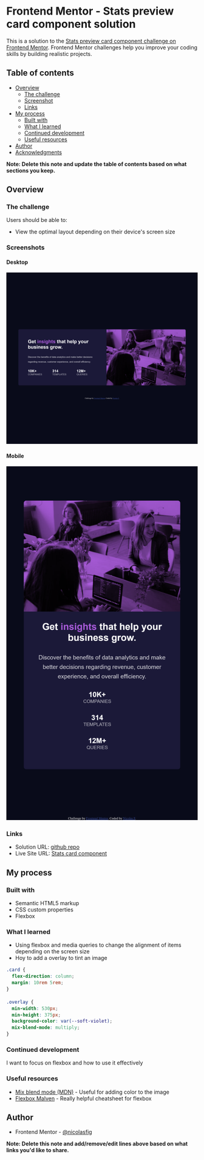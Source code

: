 # Frontend Mentor - Stats preview card component solution

This is a solution to the [Stats preview card component challenge on Frontend Mentor](https://www.frontendmentor.io/challenges/stats-preview-card-component-8JqbgoU62). Frontend Mentor challenges help you improve your coding skills by building realistic projects.

## Table of contents

- [Overview](#overview)
  - [The challenge](#the-challenge)
  - [Screenshot](#screenshot)
  - [Links](#links)
- [My process](#my-process)
  - [Built with](#built-with)
  - [What I learned](#what-i-learned)
  - [Continued development](#continued-development)
  - [Useful resources](#useful-resources)
- [Author](#author)
- [Acknowledgments](#acknowledgments)

**Note: Delete this note and update the table of contents based on what sections you keep.**

## Overview

### The challenge

Users should be able to:

- View the optimal layout depending on their device's screen size

### Screenshots

#### Desktop

![](./images/desktop.png)

#### Mobile

![](./images/mobile_view.png)

### Links

- Solution URL: [github repo](https://github.com/nicolasfig/stats-preview-card-component)
- Live Site URL: [Stats card component](https://your-live-site-url.com)

## My process

### Built with

- Semantic HTML5 markup
- CSS custom properties
- Flexbox

### What I learned

- Using flexbox and media queries to change the alignment of items depending on the screen size
- Hoy to add a overlay to tint an image

```css
.card {
  flex-direction: column;
  margin: 10rem 5rem;
}

.overlay {
  min-width: 530px;
  min-height: 375px;
  background-color: var(--soft-violet);
  mix-blend-mode: multiply;
}
```

### Continued development

I want to focus on flexbox and how to use it effectively

### Useful resources

- [Mix blend mode (MDN)](https://developer.mozilla.org/en-US/docs/Web/CSS/mix-blend-mode) - Useful for adding color to the image
- [Flexbox Malven](https://flexbox.malven.co/) - Really helpful cheatsheet for flexbox

## Author

- Frontend Mentor - [@nicolasfig](https://www.frontendmentor.io/profile/nicolasfig)

**Note: Delete this note and add/remove/edit lines above based on what links you'd like to share.**
